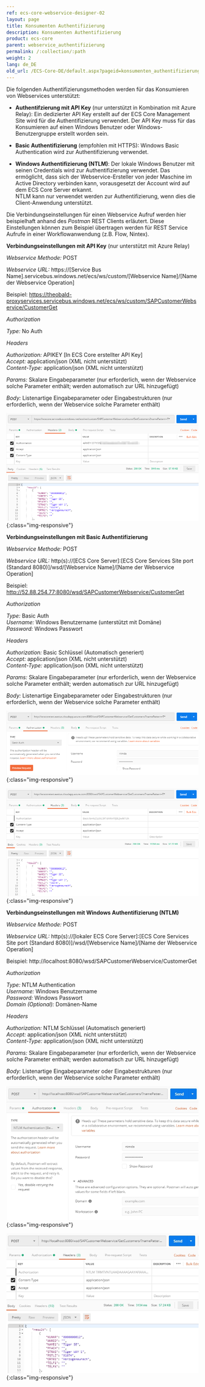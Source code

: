```yaml
---
ref: ecs-core-webservice-designer-02
layout: page
title: Konsumenten Authentifizierung
description: Konsumenten Authentifizierung
product: ecs-core
parent: webservice_authentifizierung
permalink: /:collection/:path
weight: 2
lang: de_DE
old_url: /ECS-Core-DE/default.aspx?pageid=konsumenten_authentifizierung
---
```


Die folgenden Authentifizierungsmethoden werden für das Konsumieren von Webservices unterstützt: 

- **Authentifzierung mit API Key** (nur unterstützt in Kombination mit Azure Relay): Ein dedizierter API Key erstellt auf der ECS Core Management Site wird für die Authentifizierung verwendet. Der API Key muss für das Konsumieren auf einen Windows Benutzer oder Windows-Benutzergruppe erstellt worden sein.  

- **Basic Authentifizierung** (empfohlen mit HTTPS): Windows Basic Authentication wird zur Authentifizierung verwendet.

- **Windows Authentifizierung (NTLM)**: Der lokale Windows Benutzer mit seinen Credentials wird zur Authentifizierung verwendet. Das ermöglicht, dass sich der Webservice-Ersteller von jeder Maschine im Active Directory verbinden kann, vorausgesetzt der Account wird auf dem ECS Core Server erkannt. <br>
NTLM kann nur verwendet werden zur Authentifizierung, wenn dies die Client-Anwendung unterstützt.


Die Verbindungseinstellungen für einen Webservice Aufruf werden hier beispielhaft anhand des *Postman* REST Clients erläutert. Diese Einstellungen können zum Beispiel übertragen werden für REST Service Aufrufe in einer Workflowanwendung (z.B. Flow, Nintex). 

**Verbindungseinstellungen mit API Key** (nur unterstützt mit Azure Relay)

*Webservice Methode:* 	POST<br>

*Webservice URL:*  https://[Service Bus Name].servicebus.windows.net/ecs/ws/custom/[Webservice Name]/[Name der Webservice Operation]<br>

Beispiel: https://theobald-proxyservices.servicebus.windows.net/ecs/ws/custom/SAPCustomerWebservice/CustomerGet                  

*Authorization*
                
*Type:* 			No Auth

*Headers*

*Authorization:*      	APIKEY [In ECS Core erstellter API Key]<br>
*Accept:*                	application/json (XML nicht unterstützt)<br>
*Content-Type:*      	application/json (XML nicht unterstützt) 

*Params:*				Skalare Eingabeparameter (nur erforderlich, wenn der Webservice solche Parameter enthält; werden automatisch zur URL hinzugefügt)

*Body:*					Listenartige Eingabeparameter oder Eingabestrukturen (nur erforderlich, wenn der Webservice solche Parameter enthält) 

![ecscore-webservicetest_4](/img/content/ecscore-webservicetest_4.png){:class="img-responsive"}

**Verbindungseinstellungen mit Basic Authentifizierung**

*Webservice Methode:* 	POST<br>

*Webservice URL:* 		http(s)://[ECS Core Server]:[ECS Core Services Site port (Standard 8080)]/wsd/[Webservice Name]/[Name der Webservice Operation]<br>

Beispiel: http://52.88.254.77:8080/wsd/SAPCustomerWebservice/CustomerGet 

*Authorization*	   

*Type:* 				   Basic Auth<br>
*Username:*			   Windows Benutzername (unterstützt mit Domäne)<br>
*Password:*			   Windows Passwort

*Headers*

*Authorization:*      		Basic Schlüssel (Automatisch generiert)<br>
*Accept:*                		application/json (XML nicht unterstützt)<br>
*Content-Type:*      		application/json (XML nicht unterstützt) 

*Params:*				Skalare Eingabeparameter (nur erforderlich, wenn der Webservice solche Parameter enthält; werden automatisch zur URL hinzugefügt)

*Body:*					Listenartige Eingabeparameter oder Eingabestrukturen (nur erforderlich, wenn der Webservice solche Parameter enthält) 

![ecscore-webservicetest_5](/img/content/ecscore-webservicetest_5.png){:class="img-responsive"}

![ecscore-webservicetest_6](/img/content/ecscore-webservicetest_6.png){:class="img-responsive"}

**Verbindungseinstellungen mit Windows Authentifizierung (NTLM)**  

*Webservice Methode:* 	POST<br>

*Webservice URL:* 		http(s)://[lokaler ECS Core Server]:[ECS Core Services Site port (Standard 8080)]/wsd/[Webservice Name]/[Name der Webservice Operation]<br>

Beispiel: http://localhost:8080/wsd/SAPCustomerWebservice/CustomerGet

*Authorization* 

*Type:* 				   NTLM Authentication<br>
*Username:*			   Windows Benutzername<br>
*Password:*			   Windows Passwort<br>
*Domain (Optional):*	   Domänen-Name	
 
*Headers*

*Authorization:*      		NTLM Schlüssel (Automatisch generiert)<br>
*Accept:*                		application/json (XML nicht unterstützt)<br>
*Content-Type:*      		application/json (XML nicht unterstützt) 

*Params:*				Skalare Eingabeparameter (nur erforderlich, wenn der Webservice solche Parameter enthält; werden automatisch zur URL hinzugefügt)

*Body:*					Listenartige Eingabeparameter oder Eingabestrukturen (nur erforderlich, wenn der Webservice solche Parameter enthält) 

![ecscore-webservicetest_7](/img/content/ecscore-webservicetest_7.jpg){:class="img-responsive"}

![ecscore-webservicetest_8](/img/content/ecscore-webservicetest_8.jpg){:class="img-responsive"}